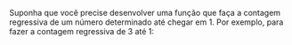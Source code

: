 Suponha que você precise desenvolver uma função que faça a contagem
regressiva de um número determinado até chegar em 1. Por exemplo, 
para fazer a contagem regressiva de 3 até 1: